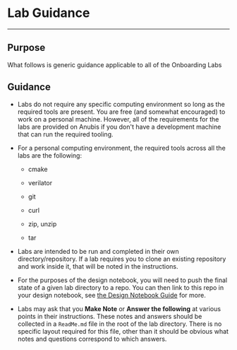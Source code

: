 # Lab Guidance

---

## Purpose

What follows is generic guidance applicable to all of the Onboarding Labs

## Guidance

* Labs do not require any specific computing environment so long as the
  required tools are present. You are free (and somewhat encouraged) to work on
  a personal machine. However, all of the requirements for the labs are provided
  on Anubis if you don't have a development machine that can run the required
  tooling.

* For a personal computing environment, the required tools across all the labs
  are the following:

  * cmake

  * verilator

  * git

  * curl

  * zip, unzip

  * tar

* Labs are intended to be run and completed in their own directory/repository.
  If a lab requires you to clone an existing repository and work inside it,
  that will be noted in the instructions.

* For the purposes of the design notebook, you will need to push the final state
  of a given lab directory to a repo. You can then link to this repo in your
  design notebook, see [the Design Notebook Guide](../notebooks/01_first_design.md)
  for more.

* Labs may ask that you **Make Note** or **Answer the following** at various
  points in their instructions. These notes and answers should be collected in
  a `ReadMe.md` file in the root of the lab directory. There is no specific
  layout required for this file, other than it should be obvious what notes
  and questions correspond to which answers.
